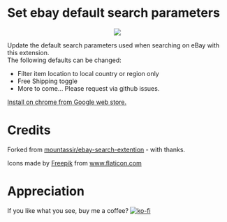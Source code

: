 # Set ebay default search parameters

<p align="center"><a href="https://i.imgur.com/Xdnc7tF.png" target="_blank"><img src="https://i.imgur.com/Xdnc7tF.png" border="0"/></a></p>

Update the default search parameters used when searching on eBay with this extension.  
The following defaults can be changed:

* Filter item location to local country or region only
* Free Shipping toggle
* More to come...  Please request via github issues.

<a href="https://chrome.google.com/webstore/detail/set-ebay-default-search-p/dnokkfoaoienakajmgbdpclnnemjdije">Install on chrome from Google web store.</a>

<!-- <a href="">Install on firefox from Mozilla Add-ons store</a> TODO -->

# Credits

Forked from <a href="https://github.com/mountassir/ebay-search-extention">mountassir/ebay-search-extention</a> - with thanks.

<div>Icons made by <a href="https://www.freepik.com" title="Freepik">Freepik</a> from <a href="https://www.flaticon.com/" title="Flaticon">www.flaticon.com</a></div>

# Appreciation

If you like what you see, buy me a coffee?  [![ko-fi](https://ko-fi.com/img/githubbutton_sm.svg)](https://ko-fi.com/B0B64FCLO)